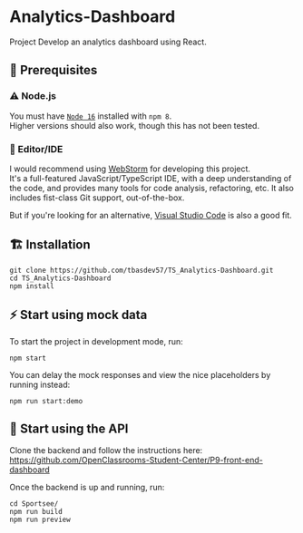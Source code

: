 # Analytics-Dashboard 

Project  Develop an analytics dashboard using React.

## 🚨 Prerequisites

### ⚠️ Node.js

 You must have [`Node 16`](https://nodejs.org/en/) installed with `npm 8`.\
Higher versions should also work, though this has not been tested.

### 📝 Editor/IDE

I would recommend using [WebStorm](https://www.jetbrains.com/webstorm/) for developing this project.\
It's a full-featured JavaScript/TypeScript IDE, with a deep understanding of the code, and provides many tools for code
analysis, refactoring, etc. It also includes fist-class Git support, out-of-the-box.

But if you're looking for an alternative, [Visual Studio Code](https://code.visualstudio.com/) is also a good fit.

## 🏗️ Installation

```
git clone https://github.com/tbasdev57/TS_Analytics-Dashboard.git
cd TS_Analytics-Dashboard
npm install
```

## ⚡️ Start using mock data

To start the project in development mode, run:

```
npm start
```

You can delay the mock responses and view the nice placeholders by running instead:

```
npm run start:demo
```

## 🚀 Start using the API

Clone the backend and follow the instructions here:\
https://github.com/OpenClassrooms-Student-Center/P9-front-end-dashboard

Once the backend is up and running, run:

```
cd Sportsee/
npm run build
npm run preview
```
